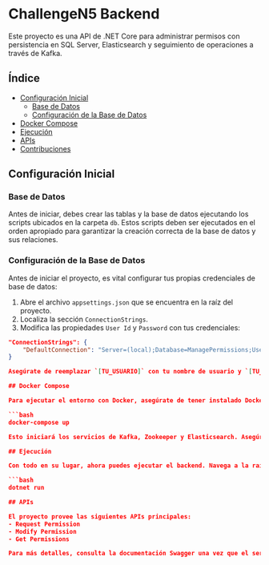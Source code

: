 # ChallengeN5 Backend

Este proyecto es una API de .NET Core para administrar permisos con persistencia en SQL Server, Elasticsearch y seguimiento de operaciones a través de Kafka.

## Índice

- [Configuración Inicial](#configuración-inicial)
  - [Base de Datos](#base-de-datos)
  - [Configuración de la Base de Datos](#configuración-de-la-base-de-datos)
- [Docker Compose](#docker-compose)
- [Ejecución](#ejecución)
- [APIs](#apis)
- [Contribuciones](#contribuciones)

## Configuración Inicial

### Base de Datos

Antes de iniciar, debes crear las tablas y la base de datos ejecutando los scripts ubicados en la carpeta `db`. Estos scripts deben ser ejecutados en el orden apropiado para garantizar la creación correcta de la base de datos y sus relaciones.

### Configuración de la Base de Datos

Antes de iniciar el proyecto, es vital configurar tus propias credenciales de base de datos:

1. Abre el archivo `appsettings.json` que se encuentra en la raíz del proyecto.
2. Localiza la sección `ConnectionStrings`.
3. Modifica las propiedades `User Id` y `Password` con tus credenciales:

```json
"ConnectionStrings": {
    "DefaultConnection": "Server=(local);Database=ManagePermissions;User Id=[TU_USUARIO];Password=[TU_CONTRASEÑA];TrustServerCertificate=true"
}

Asegúrate de reemplazar `[TU_USUARIO]` con tu nombre de usuario y `[TU_CONTRASEÑA]` con tu contraseña.

## Docker Compose

Para ejecutar el entorno con Docker, asegúrate de tener instalado Docker y Docker Compose en tu máquina. Luego, en la raíz del proyecto, ejecuta:

```bash
docker-compose up

Esto iniciará los servicios de Kafka, Zookeeper y Elasticsearch. Asegúrate de tener los puertos apropiados disponibles en tu máquina.

## Ejecución

Con todo en su lugar, ahora puedes ejecutar el backend. Navega a la raíz del proyecto y ejecuta:

```bash
dotnet run

## APIs

El proyecto provee las siguientes APIs principales:
- Request Permission
- Modify Permission
- Get Permissions

Para más detalles, consulta la documentación Swagger una vez que el servidor esté en ejecución.

